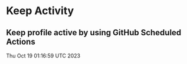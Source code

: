 # Keep Activity 
Keep profile active by using GitHub Scheduled Actions
--- 
Thu Oct 19 01:16:59 UTC 2023